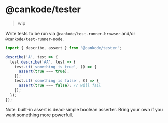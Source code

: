 # @cankode/tester

> wip

Write tests to be run via `@cankode/test-runner-browser` and/or `@cankode/test-runner-node`.


```ts
import { describe, assert } from '@cankode/tester';

describe('A', test => {
  test.describe('AA', test => {
    test.it('something is true', () => {
      assert(true === true);
    });
    test.it('something is false', () => {
      assert(true === false); // will fail
    });
  });
});
```

Note: built-in assert is dead-simple boolean asserter. Bring your own if you want something more powerfull.